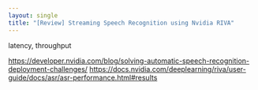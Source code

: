 ```yaml
---
layout: single
title: "[Review] Streaming Speech Recognition using Nvidia RIVA"
---
```


latency, throughput

https://developer.nvidia.com/blog/solving-automatic-speech-recognition-deployment-challenges/
https://docs.nvidia.com/deeplearning/riva/user-guide/docs/asr/asr-performance.html#results
